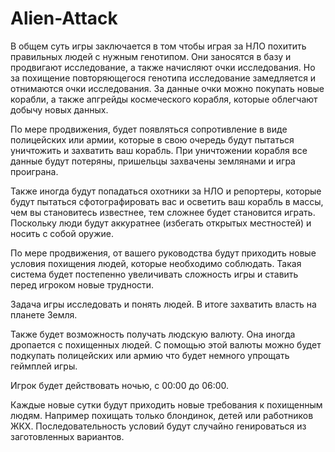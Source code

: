 # Alien-Attack

В общем суть игры заключается в том чтобы играя за НЛО похитить правильных людей с нужным генотипом. Они заносятся в базу и продвигают исследование, а также начисляют очки исследования. Но за похищение повторяющегося генотипа исследование замедляется и отнимаются очки исследования. За данные очки можно покупать новые корабли, а также апгрейды космеческого корабля, которые облегчают добычу новых данных.

По мере продвижения, будет появляться сопротивление в виде полицейских или армии, которые в свою очередь будут пытаться уничтожить и захватить ваш корабль. При уничтожении корабля все данные будут потеряны, пришельцы захвачены землянами и игра проиграна.

Также иногда будут попадаться охотники за НЛО и репортеры, которые будут пытаться сфотографировать вас и осветить ваш корабль в массы, чем вы становитесь известнее, тем сложнее будет становится играть. Поскольку люди будут аккуратнее (избегать открытых местностей) и носить с собой оружие.

По мере продвижения, от вашего руководства будут приходить новые условия похищения людей, которые необходимо соблюдать. Такая система будет постепенно увеличивать сложность игры и ставить перед игроком новые трудности.

Задача игры исследовать и понять людей. В итоге захватить власть на планете Земля.

Также будет возможность получать людскую валюту. Она иногда дропается с похищенных людей. С помощью этой валюты можно будет подкупать полицейских или армию что будет немного упрощать геймплей игры.

Игрок будет действовать ночью, с 00:00 до 06:00.

Каждые новые сутки будут приходить новые требования к похищенным людям. Например похищать только блондинок, детей или работников ЖКХ. Последовательность условий будут случайно генироваться из заготовленных вариантов.
